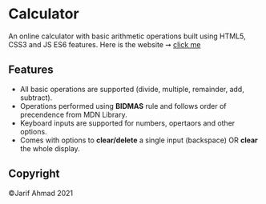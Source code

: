 # Calculator

An online calculator with basic arithmetic operations built using HTML5, CSS3 and JS ES6 features.
Here is the website ➞ <a href="https://jarifahmad.github.io/Calculator/">click me</a>

## Features

* All basic operations are supported (divide, multiple, remainder, add, subtract).
* Operations performed using __BIDMAS__ rule and follows order of precendence from MDN Library.
* Keyboard inputs are supported for numbers, opertaors and other options.
* Comes with options to __clear/delete__ a single input (backspace) OR __clear__ the whole display.

## Copyright
©Jarif Ahmad 2021